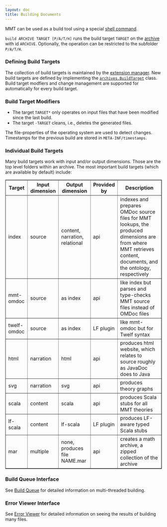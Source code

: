 ```yaml
---
layout: doc
title: Building Documents
---
```


MMT can be used as a build tool using a special [shell command](shell.html).

`build ARCHIVE TARGET [P/A/T/H]` runs the build target `TARGET` on the [archive](archives.html) with id `ARCHIVE`. Optionally, the operation can be restricted to the subfolder `P/A/T/H`.

### Defining Build Targets

The collection of build targets is maintained by the [extension manager](../api/extensions/). New build targets are defined by implementing the [`archives.BuildTarget`](apidoc://info.kwarc.mmt.api.archives.BuildTarget) class.
Build target modfiers and change management are supported for automatically for every build target.

### Build Target Modifiers

* The target `TARGET*` only operates on input files that have been modified since the last build.
* The target `-TARGET` cleans, i.e., deletes the generated files.

The file-properties of the operating system are used to detect changes. Timestamps for the previous build are stored in `META-INF/timestamps`.

### Individual Build Targets
Many build targets work with input and/or output dimensions. Those are the top level folders within an archive.
The most important build targets (which are available by default) include:
<table border="1">
<tr>
<th>Target</th><th>Input dimension</th><th>Output dimension</th><th>Provided by</th><th>Description</th>
</tr>
<tr>
    <td>index</td><td>source</td><td>content, narration, relational</td><td>api</td>
    <td>indexes and prepares OMDoc source files for MMT lookups, the produced dimensions are from where MMT retrieves content, documents, and the ontology, respectively</td>
</tr>
<tr>
    <td>mmt-omdoc</td><td>source</td><td>as index</td><td>api</td>
    <td>like index but parses and type-checks MMT source files instead of OMDoc files</td>
</tr>
<tr>
    <td>twelf-omdoc</td><td>source</td><td>as index</td><td>LF plugin</td>
    <td>like mmt-omdoc but for Twelf syntax</td>
</tr>
<tr>
    <td>html</td><td>narration</td><td>html</td><td>api</td>
    <td>produces html website, which relates to source roughly as JavaDoc does to Java</td>
</tr>
<tr>
    <td>svg</td><td>narration</td><td>svg</td><td>api</td>
    <td>produces theory graphs</td>
</tr>
<tr>
    <td>scala</td><td>content</td><td>scala</td><td>api</td>
    <td>produces Scala stubs for all MMT theories</td>
</tr>
<tr>
    <td>lf-scala</td><td>content</td><td>lf-scala</td><td>LF plugin</td>
    <td>produces LF-aware typed Scala stubs</td>
</tr>
<tr>
    <td>mar</td><td>multiple</td><td>none, produces file NAME.mar</td><td>api</td>
    <td>creates a math archive, a zipped collection of the archive</td>
</tr>
</table>

### Build Queue Interface

See [Build Queue](buildqueue.html) for detailed information on multi-threaded building.

### Error Viewer Interface

See [Error Viewer](errorviewer.html) for detailed information on seeing the results of building many files.